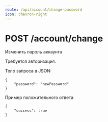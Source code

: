```yaml
---
route: /api/account/change-password
icon: chevron-right
---
```


# POST /account/change
Изменить пароль аккаунта

Требуется авторизация.

Тело запроса в JSON:
```
{
    "password": "newPassword"
}
```

Пример положительного ответа:
```
{
    "success": true
}
```
